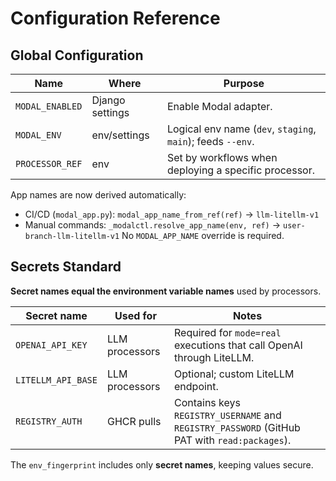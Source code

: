 # Configuration Reference

## Global Configuration

| Name            | Where           | Purpose                                                  |
|-----------------|-----------------|----------------------------------------------------------|
| `MODAL_ENABLED` | Django settings | Enable Modal adapter.                                    |
| `MODAL_ENV`     | env/settings    | Logical env name (`dev`, `staging`, `main`); feeds `--env`. |
| `PROCESSOR_REF` | env             | Set by workflows when deploying a specific processor.    |

App names are now derived automatically:
- CI/CD (`modal_app.py`): `modal_app_name_from_ref(ref)` → `llm-litellm-v1`
- Manual commands: `_modalctl.resolve_app_name(env, ref)` → `user-branch-llm-litellm-v1`
No `MODAL_APP_NAME` override is required.

## Secrets Standard

**Secret names equal the environment variable names** used by processors.

| Secret name        | Used for       | Notes                                                                                         |
|--------------------|----------------|-----------------------------------------------------------------------------------------------|
| `OPENAI_API_KEY`   | LLM processors | Required for `mode=real` executions that call OpenAI through LiteLLM.                         |
| `LITELLM_API_BASE` | LLM processors | Optional; custom LiteLLM endpoint.                                                            |
| `REGISTRY_AUTH`    | GHCR pulls     | Contains keys `REGISTRY_USERNAME` and `REGISTRY_PASSWORD` (GitHub PAT with `read:packages`). |

The `env_fingerprint` includes only **secret names**, keeping values secure.
